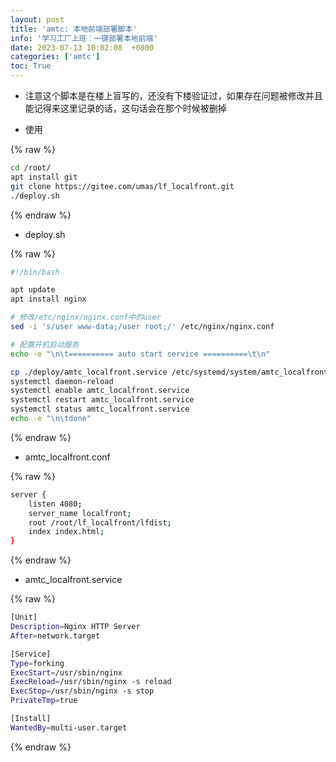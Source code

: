 ```yaml
---
layout: post
title: 'amtc: 本地前端部署脚本'
info: '学习工厂上班：一键部署本地前端'
date: 2023-07-13 10:02:08  +0800
categories: ['amtc']
toc: True
---
```



- 注意这个脚本是在楼上盲写的，还没有下楼验证过，如果存在问题被修改并且能记得来这里记录的话，这句话会在那个时候被删掉

- 使用

{% raw %}
```bash
cd /root/
apt install git
git clone https://gitee.com/umas/lf_localfront.git
./deploy.sh
```
{% endraw %}


- deploy.sh

{% raw %}
```bash
#!/bin/bash

apt update
apt install nginx

# 修改/etc/nginx/nginx.conf中的user
sed -i 's/user www-data;/user root;/' /etc/nginx/nginx.conf

# 配置开机启动服务
echo -e "\n\t========== auto start service ==========\t\n"

cp ./deploy/amtc_localfront.service /etc/systemd/system/amtc_localfront.service
systemctl daemon-reload
systemctl enable amtc_localfront.service
systemctl restart amtc_localfront.service
systemctl status amtc_localfront.service
echo -e "\n\tdone"
```
{% endraw %}



- amtc_localfront.conf

{% raw %}
```bash
server {
    listen 4080;
    server_name localfront; 
    root /root/lf_localfront/lfdist;
    index index.html;
}
```
{% endraw %}


- amtc_localfront.service

{% raw %}
```bash
[Unit]
Description=Nginx HTTP Server
After=network.target

[Service]
Type=forking
ExecStart=/usr/sbin/nginx
ExecReload=/usr/sbin/nginx -s reload
ExecStop=/usr/sbin/nginx -s stop
PrivateTmp=true

[Install]
WantedBy=multi-user.target
```
{% endraw %}
